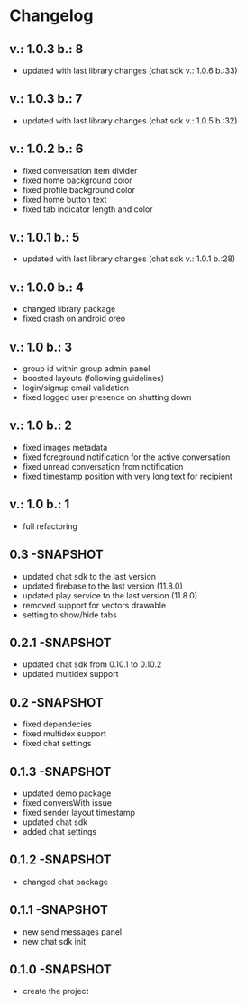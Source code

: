 # Changelog

## v.: 1.0.3 b.: 8
- updated with last library changes (chat sdk v.: 1.0.6 b.:33)

## v.: 1.0.3 b.: 7
- updated with last library changes (chat sdk v.: 1.0.5 b.:32)

## v.: 1.0.2 b.: 6
- fixed conversation item divider
- fixed home background color
- fixed profile background color
- fixed home button text
- fixed tab indicator length and color

## v.: 1.0.1 b.: 5
- updated with last library changes (chat sdk v.: 1.0.1 b.:28)

## v.: 1.0.0 b.: 4
- changed library package
- fixed crash on android oreo

## v.: 1.0 b.: 3
- group id within group admin panel
- boosted layouts (following guidelines)
- login/signup email validation
- fixed logged user presence on shutting down

## v.: 1.0 b.: 2
- fixed images metadata
- fixed foreground notification for the active conversation
- fixed unread conversation from notification
- fixed timestamp position with very long text for recipient

## v.: 1.0 b.: 1
- full refactoring

## 0.3 -SNAPSHOT
- updated chat sdk to the last version
- updated firebase to the last version (11.8.0)
- updated play service to the last version (11.8.0)
- removed support for vectors drawable
- setting to show/hide tabs

## 0.2.1 -SNAPSHOT
- updated chat sdk from 0.10.1 to 0.10.2
- updated multidex support

## 0.2 -SNAPSHOT
- fixed dependecies
- fixed multidex support
- fixed chat settings

## 0.1.3 -SNAPSHOT
- updated demo package
- fixed conversWith issue
- fixed sender layout timestamp
- updated chat sdk
- added chat settings

## 0.1.2 -SNAPSHOT
- changed chat package

## 0.1.1 -SNAPSHOT
- new send messages panel
- new chat sdk init

## 0.1.0 -SNAPSHOT
- create the project